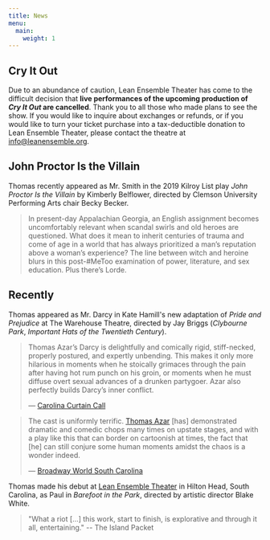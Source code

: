 ```yaml
---
title: News
menu:
  main:
    weight: 1
---
```


## Cry It Out

Due to an abundance of caution, Lean Ensemble Theater has come to the difficult decision that **live performances of the upcoming production of _Cry It Out_ are cancelled**. Thank you to all those who made plans to see the show. If you would like to inquire about exchanges or refunds, or if you would like to turn your ticket purchase into a tax-deductible donation to Lean Ensemble Theater, please contact the theatre at [info@leanensemble.org](mailto:info@leanensemble.org).

## John Proctor Is the Villain

Thomas recently appeared as Mr. Smith in the 2019 Kilroy List play _John Proctor Is the Villain_ by Kimberly Belflower, directed by Clemson University Performing Arts chair Becky Becker.

> In present-day Appalachian Georgia, an English assignment becomes uncomfortably relevant when scandal swirls and old heroes are questioned. What does it mean to inherit centuries of trauma and come of age in a world that has always prioritized a man’s reputation above a woman’s experience? The line between witch and heroine blurs in this post-#MeToo examination of power, literature, and sex education. Plus there’s Lorde.

## Recently

Thomas appeared as Mr. Darcy in Kate Hamill's new adaptation of _Pride and Prejudice_ at The Warehouse Theatre, directed by Jay Briggs (_Clybourne Park_, _Important Hats of the Twentieth Century_).

> Thomas Azar’s Darcy is delightfully and comically rigid, stiff-necked, properly postured, and expertly unbending. This makes it only more hilarious in moments when he stoically grimaces through the pain after having hot rum punch on his groin, or moments when he must diffuse overt sexual advances of a drunken partygoer. Azar also perfectly builds Darcy’s inner conflict.
>
> — [Carolina Curtain Call](http://carolinacurtaincall.com/2019/06/10/review-warehouse-theatres-pride-and-prejudice-is-indulgent-whimsical-masterpiece/)

> The cast is uniformly terrific. [Thomas Azar](https://www.broadwayworld.com/people/Thomas-Azar/) [has] demonstrated dramatic and comedic chops many times on upstate stages, and with a play like this that can border on cartoonish at times, the fact that [he] can still conjure some human moments amidst the chaos is a wonder indeed.
>
> — [Broadway World South Carolina](https://www.broadwayworld.com/south-carolina/article/BWW-Review-Bright-and-Funny-New-Adaptation-of-PRIDE-AND-PREJUDICE-at-Warehouse-Theatre-20190612)

Thomas made his debut at [Lean Ensemble Theater](http://www.leanensemble.org/) in Hilton Head, South Carolina, as Paul in _Barefoot in the Park_, directed by artistic director Blake White.

> "What a riot \[...\] this work, start to finish, is explorative and through it all, entertaining." -- The Island Packet